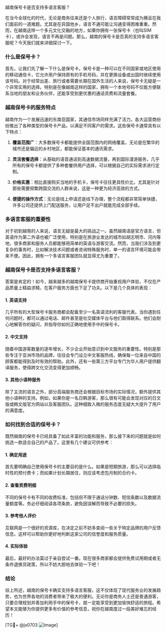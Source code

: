 越南保号卡是否支持多语言客服？

在当今全球化的时代，无论是商务往来还是个人旅行，语言障碍常常成为横亘在我们面前的一道难题。尤其是在异国他乡，语言不通可能让沟通变得困难重重。然而，在越南这样一个多元文化交融的地方，如果你拥有一张保号卡（也叫SIM卡），或许会发现，语言不再是问题。那么，越南的保号卡是否真的支持多语言客服呢？今天我们就来详细探讨一下。

### 什么是保号卡？

首先，让我们先了解一下什么是保号卡。保号卡是一种可以在不同国家或地区使用的移动通信卡，它允许用户保持原有的手机号码，并在更换设备或出国时继续使用该号码。对于经常出差、旅行或者需要长期在国外生活的人来说，保号卡无疑是一个非常实用的选择。特别是在像越南这样的国家，拥有一个本地号码不仅能方便联系当地的朋友和业务伙伴，还能享受到更优惠的通话资费和流量套餐。

### 越南保号卡的服务特点

越南作为一个发展迅速的东南亚国家，其通信市场同样充满了活力。各大运营商纷纷推出了各种类型的保号卡产品，以满足不同客户的需求。这些保号卡通常具有以下特点：

1. **覆盖范围广**：大多数保号卡都能提供全国范围内的网络覆盖，无论是在繁华的城市还是偏远的乡村地区，都能保证基本的通讯需求。
   
2. **灵活套餐选择**：从基础的语音通话到高速数据流量，再到国际漫游服务，几乎所有的保号卡都提供了多种套餐供用户选择，可以根据自己的实际需求进行定制。

3. **价格实惠**：相比直接购买当地的手机卡，保号卡往往更具性价比，尤其是针对那些需要频繁跨国交流的人群来说，这是一种更为经济高效的方式。

4. **便捷的操作方式**：无论是线上申请还是线下办理，整个流程都非常简单快捷，许多公司还提供上门配送服务，让用户足不出户就能完成全部手续。

### 多语言客服的重要性

对于初到越南的人来说，语言无疑是最大的挑战之一。虽然越南语是官方语言，但英语作为第二外语也被广泛使用，特别是在旅游业发达的城市如胡志明市、河内等地，很多商家和服务人员都能够用简单的英语与游客交流。然而，当我们涉及到更复杂的事务时，比如解决技术问题或者咨询特殊服务时，单一的语言环境可能会带来不便。因此，拥有一个多语言客服团队就显得尤为重要了。

### 越南保号卡是否支持多语言客服？

答案是肯定的！如今，越来越多的越南保号卡提供商开始重视用户体验，不仅在产品质量上精益求精，在客户服务方面也下足了功夫。以下是几个具体的表现：

#### 1. 英语支持
几乎所有的大型保号卡服务商都会配备至少一名英语流利的客服代表。当你遇到任何问题时，都可以通过电话、邮件甚至是社交媒体平台与他们取得联系。他们会耐心地解答你的疑问，并指导你如何正确地使用手中的保号卡。

#### 2. 中文支持
随着中国游客数量的逐年增长，不少企业开始意识到中文服务的重要性。特别是那些专注于亚洲市场的品牌，往往会专门设立中文客服热线，确保每一位来自中国的顾客都能得到及时有效的帮助。此外，还有一些第三方平台专门为华人用户提供翻译服务，使得跨文化交流变得更加顺畅。

#### 3. 其他小语种服务
除了主流的语言之外，部分高端服务商还会根据目标市场的实际情况，额外提供其他小语种的支持。例如，如果你是一名日韩游客，那么很有可能会发现对应的日文版或韩文版官方网站以及客服团队。这种细致入微的服务态度无疑大大提升了用户的满意度。

### 如何找到合适的保号卡？

既然越南的保号卡已经具备了如此丰富的功能和服务，那么接下来的问题就是如何挑选一款适合自己的产品了。这里有几个建议可供参考：

#### 1. 确定用途
首先要明确自己使用保号卡的主要目的是什么。如果是短期旅游，那么可以选择临时性的预付费卡；而如果计划长期居住，则应该考虑包月制的合约卡。

#### 2. 查看资费明细
不同的保号卡有不同的收费标准，包括但不限于通话分钟数、短信条数以及数据流量额度等。务必仔细阅读各项条款，避免因误解而导致不必要的损失。

#### 3. 参考他人评价
互联网是一个很好的资源库，在决定之前不妨多查阅一些关于特定品牌的用户反馈信息。这样可以帮助你更好地判断这家公司的信誉度和服务质量。

#### 4. 实际体验
最后，最好的办法莫过于亲自尝试一番。现在很多商家都会提供免费试用期或者无条件退换货政策，所以不妨大胆地去体验一下吧！

### 结论

综上所述，越南的保号卡确实支持多语言客服，这不仅体现了现代服务业的发展趋势，也为世界各地的消费者带来了极大的便利。无论你是商务人士还是普通游客，只要合理规划并善加利用手中的保号卡，就一定能享受到更加愉快舒适的旅程。希望本文能够为你提供更多有价值的参考信息，祝你在越南度过一段美好难忘的经历！

[TG💪+ @jx0703 ![Image](https://github.com/user-attachments/assets/dbca1d08-cadb-493c-b0ec-ad6f7a83f270)]